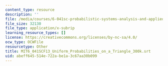 ```yaml
---
content_type: resource
description: ''
file: /media/courses/6-041sc-probabilistic-systems-analysis-and-applied-probability-fall-2013/abeff645514e722abe1a3c67aa30b099_MIT6_041SCF13_Uniform_Probabilities_on_a_Triangle_300k.srt
file_size: 32130
file_type: application/x-subrip
learning_resource_types: []
license: https://creativecommons.org/licenses/by-nc-sa/4.0/
ocw_type: OCWFile
resourcetype: Other
title: MIT6_041SCF13_Uniform_Probabilities_on_a_Triangle_300k.srt
uid: abeff645-514e-722a-be1a-3c67aa30b099
---
```

